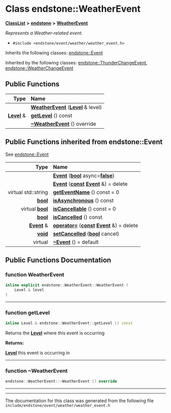

# Class endstone::WeatherEvent



[**ClassList**](annotated.md) **>** [**endstone**](namespaceendstone.md) **>** [**WeatherEvent**](classendstone_1_1WeatherEvent.md)



_Represents a Weather-related event._ 

* `#include <endstone/event/weather/weather_event.h>`



Inherits the following classes: [endstone::Event](classendstone_1_1Event.md)


Inherited by the following classes: [endstone::ThunderChangeEvent](classendstone_1_1ThunderChangeEvent.md),  [endstone::WeatherChangeEvent](classendstone_1_1WeatherChangeEvent.md)




















































## Public Functions

| Type | Name |
| ---: | :--- |
|   | [**WeatherEvent**](#function-weatherevent) ([**Level**](classendstone_1_1Level.md) & level) <br> |
|  [**Level**](classendstone_1_1Level.md) & | [**getLevel**](#function-getlevel) () const<br> |
|   | [**~WeatherEvent**](#function-weatherevent) () override<br> |


## Public Functions inherited from endstone::Event

See [endstone::Event](classendstone_1_1Event.md)

| Type | Name |
| ---: | :--- |
|   | [**Event**](classendstone_1_1Event.md#function-event-12) ([**bool**](classendstone_1_1Vector.md) async=[**false**](classendstone_1_1Vector.md)) <br> |
|   | [**Event**](classendstone_1_1Event.md#function-event-22) ([**const**](classendstone_1_1Vector.md) [**Event**](classendstone_1_1Event.md) &) = delete<br> |
| virtual std::string | [**getEventName**](classendstone_1_1Event.md#function-geteventname) () const = 0<br> |
|  [**bool**](classendstone_1_1Vector.md) | [**isAsynchronous**](classendstone_1_1Event.md#function-isasynchronous) () const<br> |
| virtual [**bool**](classendstone_1_1Vector.md) | [**isCancellable**](classendstone_1_1Event.md#function-iscancellable) () const = 0<br> |
|  [**bool**](classendstone_1_1Vector.md) | [**isCancelled**](classendstone_1_1Event.md#function-iscancelled) () const<br> |
|  [**Event**](classendstone_1_1Event.md) & | [**operator=**](classendstone_1_1Event.md#function-operator) ([**const**](classendstone_1_1Vector.md) [**Event**](classendstone_1_1Event.md) &) = delete<br> |
|  [**void**](classendstone_1_1Vector.md) | [**setCancelled**](classendstone_1_1Event.md#function-setcancelled) ([**bool**](classendstone_1_1Vector.md) cancel) <br> |
| virtual  | [**~Event**](classendstone_1_1Event.md#function-event) () = default<br> |






















































## Public Functions Documentation




### function WeatherEvent 

```C++
inline explicit endstone::WeatherEvent::WeatherEvent (
    Level & level
) 
```




<hr>



### function getLevel 

```C++
inline Level & endstone::WeatherEvent::getLevel () const
```



Returns the [**Level**](classendstone_1_1Level.md) where this event is occurring




**Returns:**

[**Level**](classendstone_1_1Level.md) this event is occurring in 





        

<hr>



### function ~WeatherEvent 

```C++
endstone::WeatherEvent::~WeatherEvent () override
```




<hr>

------------------------------
The documentation for this class was generated from the following file `include/endstone/event/weather/weather_event.h`

